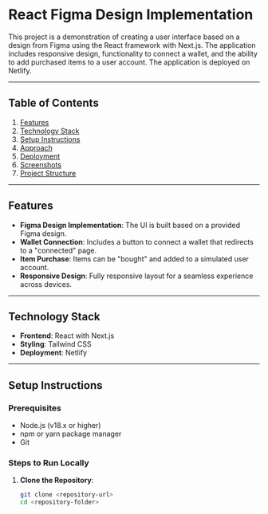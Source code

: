 # React Figma Design Implementation

This project is a demonstration of creating a user interface based on a design from Figma using the React framework with Next.js. The application includes responsive design, functionality to connect a wallet, and the ability to add purchased items to a user account. The application is deployed on Netlify.

---

## Table of Contents

1. [Features](#features)
2. [Technology Stack](#technology-stack)
3. [Setup Instructions](#setup-instructions)
4. [Approach](#approach)
5. [Deployment](#deployment)
6. [Screenshots](#screenshots)
7. [Project Structure](#project-structure)

---

## Features

- **Figma Design Implementation**: The UI is built based on a provided Figma design.
- **Wallet Connection**: Includes a button to connect a wallet that redirects to a "connected" page.
- **Item Purchase**: Items can be "bought" and added to a simulated user account.
- **Responsive Design**: Fully responsive layout for a seamless experience across devices.

---

## Technology Stack

- **Frontend**: React with Next.js
- **Styling**: Tailwind CSS
- **Deployment**: Netlify

---

## Setup Instructions

### Prerequisites

- Node.js (v18.x or higher)
- npm or yarn package manager
- Git

### Steps to Run Locally

1. **Clone the Repository**:
   ```bash
   git clone <repository-url>
   cd <repository-folder>
   ```
